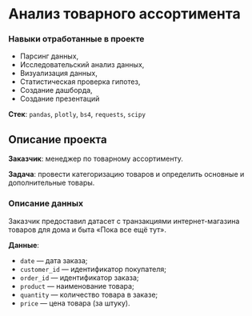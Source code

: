 # Анализ товарного ассортимента
### Навыки отработанные в проекте
* Парсинг данных,
* Исследовательский анализ данных,
* Визуализация данных,
* Статистическая проверка гипотез,
* Создание дашборда,
* Создание презентаций

**Стек**: `pandas`, `plotly`, `bs4`, `requests`, `scipy`

## Описание проекта

**Заказчик**: менеджер по товарному ассортименту.

**Задача**: провести категоризацию товаров и определить основные и дополнительные товары.

### Описание данных

Заказчик предоставил датасет с транзакциями интернет-магазина товаров для дома и быта «Пока все ещё тут».

**Данные**:
* `date` — дата заказа;
* `customer_id` — идентификатор покупателя;
* `order_id` — идентификатор заказа;
* `product` — наименование товара;
* `quantity` — количество товара в заказе;
* `price` — цена товара (за штуку).
